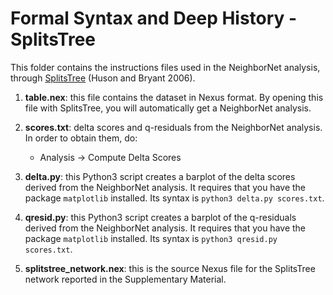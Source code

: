 # Formal Syntax and Deep History - SplitsTree
This folder contains the instructions files used in the NeighborNet analysis, through [SplitsTree](https://software-ab.informatik.uni-tuebingen.de/download/splitstree4/welcome.html) (Huson and Bryant 2006).

1. **table.nex**: this file contains the dataset in Nexus format. By opening this file with SplitsTree, you will automatically get a NeighborNet analysis.

2. **scores.txt**: delta scores and q-residuals from the NeighborNet analysis. In order to obtain them, do:
    * Analysis -> Compute Delta Scores
    
3. **delta.py**: this Python3 script creates a barplot of the delta scores derived from the NeighborNet analysis. It requires that you have the package ```matplotlib``` installed. Its syntax is ```python3 delta.py scores.txt```.

4. **qresid.py**: this Python3 script creates a barplot of the q-residuals derived from the NeighborNet analysis. It requires that you have the package ```matplotlib``` installed. Its syntax is ```python3 qresid.py scores.txt```.

5. **splitstree_network.nex**: this is the source Nexus file for the SplitsTree network reported in the Supplementary Material.



